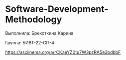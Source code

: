 # Software-Development-Methodology

Выполнила: Брекоткина Карина 


Группа: БИВТ-22-СП-4 


https://asciinema.org/a/rCKaeYZ0tu7W3pzRA5e3bdbbF
